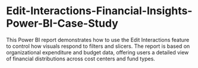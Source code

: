 # Edit-Interactions-Financial-Insights-Power-BI-Case-Study
This Power BI report demonstrates how to use the Edit Interactions feature to control how visuals respond to filters and slicers. The report is based on organizational expenditure and budget data, offering users a detailed view of financial distributions across cost centers and fund types.

